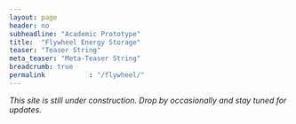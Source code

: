 ```yaml
---
layout: page
header: no
subheadline: "Academic Prototype"
title:  "Flywheel Energy Storage"
teaser: "Teaser String"
meta_teaser: "Meta-Teaser String"
breadcrumb: true
permalink           : "/flywheel/"
---
```


_This site is still under construction. Drop by occasionally and stay tuned for
updates._